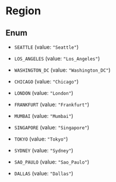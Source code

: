 

# Region

## Enum


* `SEATTLE` (value: `"Seattle"`)

* `LOS_ANGELES` (value: `"Los_Angeles"`)

* `WASHINGTON_DC` (value: `"Washington_DC"`)

* `CHICAGO` (value: `"Chicago"`)

* `LONDON` (value: `"London"`)

* `FRANKFURT` (value: `"Frankfurt"`)

* `MUMBAI` (value: `"Mumbai"`)

* `SINGAPORE` (value: `"Singapore"`)

* `TOKYO` (value: `"Tokyo"`)

* `SYDNEY` (value: `"Sydney"`)

* `SAO_PAULO` (value: `"Sao_Paulo"`)

* `DALLAS` (value: `"Dallas"`)



